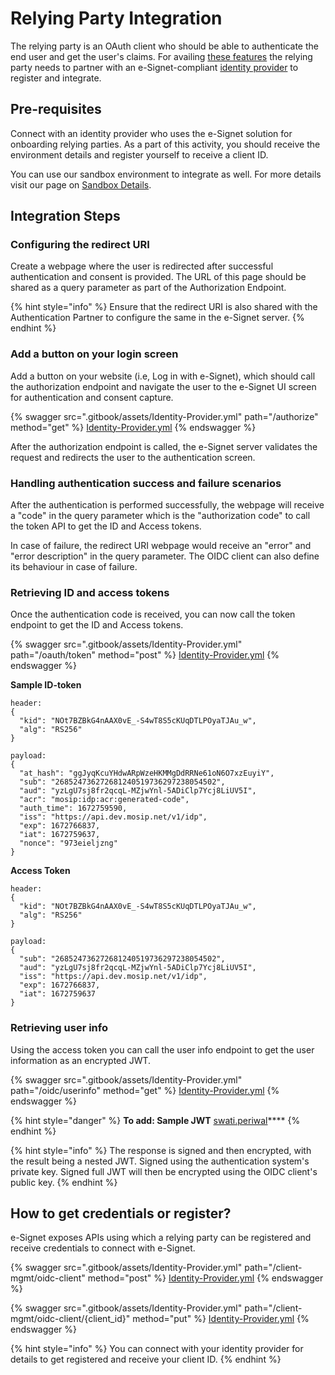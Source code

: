 # Relying Party Integration

The relying party is an OAuth client who should be able to authenticate the end user and get the user's claims. For availing [these features](architecture/features.md) the relying party needs to partner with an e-Signet-compliant [identity provider](integration-guides/identity-provider.md) to register and integrate.

## Pre-requisites

Connect with an identity provider who uses the e-Signet solution for onboarding relying parties. As a part of this activity, you should receive the environment details and register yourself to receive a client ID.

You can use our sandbox environment to integrate as well. For more details visit our page on [Sandbox Details](sandbox-details/).

## Integration Steps

### Configuring the redirect URI

Create a webpage where the user is redirected after successful authentication and consent is provided. The URL of this page should be shared as a query parameter as part of the Authorization Endpoint.

{% hint style="info" %}
Ensure that the redirect URI is also shared with the Authentication Partner to configure the same in the e-Signet server.
{% endhint %}

### Add a button on your login screen

Add a button on your website (i.e, Log in with e-Signet), which should call the authorization endpoint and navigate the user to the e-Signet UI screen for authentication and consent capture.

{% swagger src=".gitbook/assets/Identity-Provider.yml" path="/authorize" method="get" %}
[Identity-Provider.yml](.gitbook/assets/Identity-Provider.yml)
{% endswagger %}

After the authorization endpoint is called, the e-Signet server validates the request and redirects the user to the authentication screen.

### Handling authentication success and failure scenarios

After the authentication is performed successfully, the webpage will receive a "code" in the query parameter which is the "authorization code" to call the token API to get the ID and Access tokens.

In case of failure, the redirect URI webpage would receive an "error" and "error description" in the query parameter. The OIDC client can also define its behaviour in case of failure.

### Retrieving ID and access tokens

Once the authentication code is received, you can now call the token endpoint to get the ID and Access tokens.

{% swagger src=".gitbook/assets/Identity-Provider.yml" path="/oauth/token" method="post" %}
[Identity-Provider.yml](.gitbook/assets/Identity-Provider.yml)
{% endswagger %}

**Sample ID-token**
```
header: 
{
  "kid": "NOt7BZBkG4nAAX0vE_-S4wT8S5cKUqDTLPOyaTJAu_w",
  "alg": "RS256"
}
```
```
payload: 
{
  "at_hash": "ggJyqKcuYHdwARpWzeHKMMgDdRRNe61oN6O7xzEuyiY",
  "sub": "268524736272681240519736297238054502",
  "aud": "yzLgU7sj8fr2qcqL-MZjwYnl-5ADiClp7Ycj8LiUV5I",
  "acr": "mosip:idp:acr:generated-code",
  "auth_time": 1672759590,
  "iss": "https://api.dev.mosip.net/v1/idp",
  "exp": 1672766837,
  "iat": 1672759637,
  "nonce": "973eieljzng"
}
```

**Access Token**
```
header: 
{
  "kid": "NOt7BZBkG4nAAX0vE_-S4wT8S5cKUqDTLPOyaTJAu_w",
  "alg": "RS256"
}
```
```
payload: 
{
  "sub": "268524736272681240519736297238054502",
  "aud": "yzLgU7sj8fr2qcqL-MZjwYnl-5ADiClp7Ycj8LiUV5I",
  "iss": "https://api.dev.mosip.net/v1/idp",
  "exp": 1672766837,
  "iat": 1672759637
}
```

### Retrieving user info

Using the access token you can call the user info endpoint to get the user information as an encrypted JWT.

{% swagger src=".gitbook/assets/Identity-Provider.yml" path="/oidc/userinfo" method="get" %}
[Identity-Provider.yml](.gitbook/assets/Identity-Provider.yml)
{% endswagger %}

{% hint style="danger" %}
**To add: Sample JWT** [swati.periwal](https://app.gitbook.com/u/9VJJOcYOrkRCddb5atxhF55I3sq1 "mention")****
{% endhint %}

{% hint style="info" %}
The response is signed and then encrypted, with the result being a nested JWT. Signed using the authentication system's private key. Signed full JWT will then be encrypted using the OIDC client's public key.
{% endhint %}

## How to get credentials or register?

e-Signet exposes APIs using which a relying party can be registered and receive credentials to connect with e-Signet.

{% swagger src=".gitbook/assets/Identity-Provider.yml" path="/client-mgmt/oidc-client" method="post" %}
[Identity-Provider.yml](.gitbook/assets/Identity-Provider.yml)
{% endswagger %}

{% swagger src=".gitbook/assets/Identity-Provider.yml" path="/client-mgmt/oidc-client/{client_id}" method="put" %}
[Identity-Provider.yml](.gitbook/assets/Identity-Provider.yml)
{% endswagger %}



{% hint style="info" %}
You can connect with your identity provider for details to get registered and receive your client ID.
{% endhint %}

